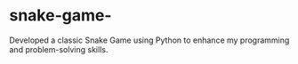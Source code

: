 # snake-game-
Developed a classic Snake Game using Python to enhance my programming and problem-solving skills.
